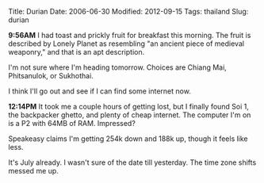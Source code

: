 Title: Durian
Date: 2006-06-30
Modified: 2012-09-15
Tags: thailand
Slug: durian

<strong>9:56AM</strong>
I had toast and prickly fruit for breakfast this morning. The fruit is described by Lonely Planet as resembling "an ancient piece of medieval weaponry," and that is an apt description.

I'm not sure where I'm heading tomorrow. Choices are Chiang Mai, Phitsanulok, or Sukhothai.

I think I'll go out and see if I can find some internet now.

<strong>12:14PM</strong>
It took me a couple hours of getting lost, but I finally found Soi 1, the backpacker ghetto, and plenty of cheap internet. The computer I'm on is a P2 with 64MB of RAM. Impressed?

Speakeasy claims I'm getting 254k down and 188k up, though it feels like less.

It's July already. I wasn't sure of the date till yesterday. The time zone shifts messed me up.
